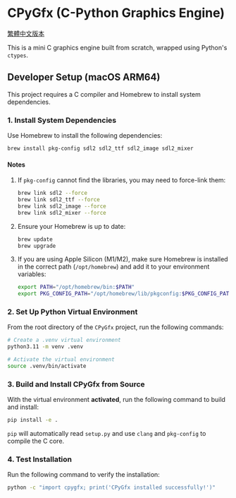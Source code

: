 # CPyGfx (C-Python Graphics Engine)
[繁體中文版本](https://github.com/rayhuang2006/CPyGfx/blob/main/README_tw.md)

This is a mini C graphics engine built from scratch, wrapped using Python's `ctypes`.

## Developer Setup (macOS ARM64)

This project requires a C compiler and Homebrew to install system dependencies.

### 1. Install System Dependencies

Use Homebrew to install the following dependencies:

```bash
brew install pkg-config sdl2 sdl2_ttf sdl2_image sdl2_mixer
```

#### Notes
1. If `pkg-config` cannot find the libraries, you may need to force-link them:
   ```bash
   brew link sdl2 --force
   brew link sdl2_ttf --force
   brew link sdl2_image --force
   brew link sdl2_mixer --force
   ```
2. Ensure your Homebrew is up to date:
   ```bash
   brew update
   brew upgrade
   ```

3. If you are using Apple Silicon (M1/M2), make sure Homebrew is installed in the correct path (`/opt/homebrew`) and add it to your environment variables:
   ```bash
   export PATH="/opt/homebrew/bin:$PATH"
   export PKG_CONFIG_PATH="/opt/homebrew/lib/pkgconfig:$PKG_CONFIG_PATH"
   ```

### 2. Set Up Python Virtual Environment

From the root directory of the `CPyGfx` project, run the following commands:

```bash
# Create a .venv virtual environment
python3.11 -m venv .venv

# Activate the virtual environment
source .venv/bin/activate
```

### 3. Build and Install CPyGfx from Source

With the virtual environment **activated**, run the following command to build and install:

```bash
pip install -e .
```

`pip` will automatically read `setup.py` and use `clang` and `pkg-config` to compile the C core.

### 4. Test Installation

Run the following command to verify the installation:

```bash
python -c "import cpygfx; print('CPyGfx installed successfully!')"
```